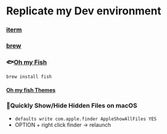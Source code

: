 
# Replicate my Dev environment

### [iterm](https://www.iterm2.com/downloads.html)

### [brew](https://brew.sh/)

### :fish:[Oh my Fish](https://github.com/oh-my-fish/oh-my-fish)
```brew install fish```

#### [Oh my fish Themes](https://github.com/oh-my-fish/oh-my-fish/blob/master/docs/Themes.md)


### :apple:Quickly Show/Hide Hidden Files on macOS 
- ```defaults write com.apple.finder AppleShowAllFiles YES```
- OPTION + right click finder -> relaunch
